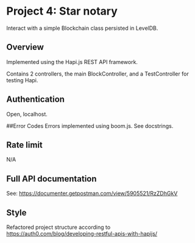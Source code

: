 # Project 4: Star notary

Interact with a simple Blockchain class persisted in LevelDB.

## Overview
Implemented using the Hapi.js REST API framework. 

Contains 2 controllers, the main BlockController, and a TestController for testing Hapi.

## Authentication
Open, localhost.

##Error Codes
Errors implemented using boom.js. See docstrings.

## Rate limit
N/A

## Full API documentation
See: https://documenter.getpostman.com/view/5905521/RzZDhGkV

## Style
Refactored project structure according to https://auth0.com/blog/developing-restful-apis-with-hapijs/


